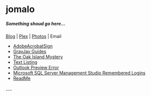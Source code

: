 # <a name="top"></a> jomalo  <!--Top navigation Anchor-->  

##### Something shoud go here...

<a href="http://jomalo.com/" target="_blank">Blog</a> | [Plex](plex/Introduction-to-PLEX.md) | <a href="https://jomalo.com/photos/" target="_blank">Photos</a> | Email  


- [AdobeAcrobatSign](AdobeAcrobatSign/AdobeAcrobatSign.html)  
- [GrayJay Guides](2021-11-29-13-40-45-GrayJay-Guide.md)  
- [The Oak Island Mystery](2019-11-23-00-06-25-the-oak-island-mystery.md)  
- [Text Listing](2019-12-22-00-00-00-text-listing.md)  
- [Outlook Preview Error](2019-12-22-00-00-02-outlook-preview-error.md)  
- [Microsoft SQL Server Management Studio Remembered Logins](2019-12-22-00-00-01-mssms-remembered-logins.md)  
- [ReadMe](README.md)  


###### ---  

<!-- - [&uarr;](#top)  
- <a href="javascript:javascript:history.go(-1)">Back</a> 
- [Home](https://danmcmullen.github.io) 

danmcmullen.github.io

[<font size="6">&larr;</font>](../../ConfigurationNotes.html#general)  [<font size="6">&uarr;</font>](#top) [<font size="7">&#8962;</font>](../../ConfigurationNotes.html)-->
